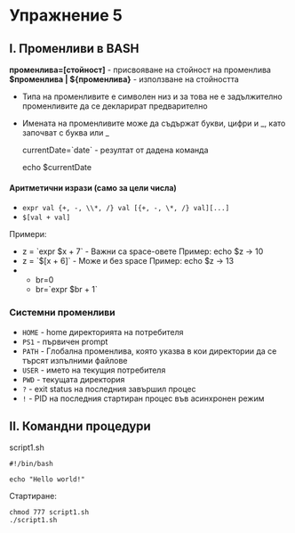 # Упражнение 5

## I. Променливи в BASH

**променлива=[стойност]** - присвояване на стойност на променлива
**$променлива | ${променлива}** - използване на стойността

- Типа на променливите е символен низ и за това не е задължително променливите да се декларират предварително
- Имената на променливите може да съдържат букви, цифри и _, като започват с буква или _

    currentDate=\`date\` - резултат от дадена команда
    
    echo $currentDate


#### Аритметични изрази (само за цели числа)
- `expr val {+, -, \\*, /} val [{+, -, \*, /} val][...]`
- `$[val + val]`

Примери:
* z = \`expr $x + 7\` - Важни са space-овете
    Пример: echo $z → 10
* z = \`$[x + 6]\` - Може и без space
    Пример: echo $z → 13
* 
    * br=0
    * br=\`expr $br + 1\`

### Системни променливи
- `HOME` - home директорията на потребителя 
- `PS1` - първичен prompt 
- `PATH` - Глобална променлива, която указва в кои директории да се търсят изпълними файлове
- `USER` - името на текущия потребителя
- `PWD` - текущата директория
- `?` - exit status на последния завършил процес  
- `!` - PID на последния стартиран процес във асинхронен режим

## II. Командни процедури

<span>script1.sh</span>

```shell
#!/bin/bash

echo "Hello world!"
```

Стартиране:

```shell
chmod 777 script1.sh
./script1.sh
```